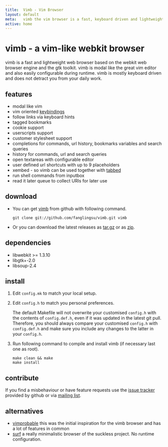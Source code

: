 ```yaml
---
title:  Vimb - Vim Browser
layout: default
meta:   vimb the vim browser is a fast, keyboard driven and lightweight web-browser
active: home
---
```


# vimb - a vim-like webkit browser

vimb is a fast and lightweight web browser based on the webkit web browser
engine and the gtk toolkit. vimb is modal like the great vim editor and also
easily configurable during runtime. vimb is mostly keyboard driven and does
not detract you from your daily work.

## features
- modal like vim
- vim oriented [keybindings][]
- follow links via keyboard hints
- tagged bookmarks
- cookie support
- userscripts support
- customer stylesheet support
- completions for commands, url history, bookmarks variables and search
  queries
- history for commands, url and search queries
- open textareas with configurable editor
- user defined url shortcuts with up to 9 placeholders
- xembed - so vimb can be used together with [tabbed][]
- run shell commands from inputbox
- read it later queue to collect URIs for later use

## download

- You can get [vimb][] from github with following command.

      git clone git://github.com/fanglingsu/vimb.git vimb

- Or you can download the latest releases as [tar.gz][tgz] or as [zip][].

## dependencies

- libwebkit >= 1.3.10
- libgtk+-2.0
- libsoup-2.4

## install

1. Edit `config.mk` to match your local setup.

2. Edit `config.h` to match you personal preferences.

   The default Makefile will not overwrite your customised `config.h` with the
   contents of `config.def.h`, even if it was updated in the latest git pull.
   Therefore, you should always compare your customised `config.h` with
   `config.def.h` and make sure you include any changes to the latter in your
   `config.h`.

3. Run following command to compile and install vimb (if necessary last one as
   root).

       make clean && make
       make install


## contribute

If you find a misbehaviour or have feature requests use the
[issue tracker][bug] provided by github or via [mailing list][mail].

## alternatives

- [vimprobable][] this was the initial inspiration for the vimb browser and has
  a lot of features in common
- [surf][] a really minimalistic browser of the suckless project. No runtime
  configuration.

[zip]:  https://github.com/fanglingsu/vimb/archive/master.zip "vim browser download zip"
[tgz]:  https://github.com/fanglingsu/vimb/archive/master.tar.gz "vim browser download tar.gz"
[bug]:  https://github.com/fanglingsu/vimb/issues "vimb browser - issue tracker"
[surf]: http://surf.suckless.org/
[vimb]: https://github.com/fanglingsu/vimb "vimb browser project"
[vimprobable]: http://sourceforge.net/apps/trac/vimprobable/
[tabbed]:      http://tools.suckless.org/tabbed/
[keybindings]: keybindings.html#default-keys
[mail]:        https://lists.sourceforge.net/lists/listinfo/vimb-users "vimb - mailing list"
